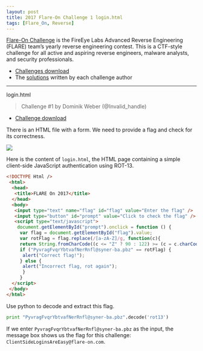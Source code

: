 ```yaml
---
layout: post
title: 2017 Flare-On Challenge 1 login.html
tags: [Flare_On, Reverse]
---
```


[Flare-On Challenge](http://flare-on.com) is the FireEye Labs Advanced Reverse Engineering (FLARE) team’s yearly reverse engineering contest. This is a CTF-style challenge for all active and aspiring reverse engineers, malware analysts, and security professionals.

* [Challenges download](https://github.com/0x000050/CTF/tree/master/2017_Flare-On)
* The [solutions](https://www.fireeye.com/blog/threat-research/2017/10/2017-flare-on-challenge-solutions.html) written by each challenge author

* * *
login.html
>Challenge #1 by Dominik Weber (@Invalid_handle)

* [Challenge download](https://github.com/0x000050/CTF/blob/master/2017_Flare-On/01_Login/login.html)

There is an HTML file with a form. We need to provide a flag and check for its correctness.

![](https://i.imgur.com/BkoCOyn.png)

Here is the content of `login.html`, the HTML page containing a simple client-side JavaScript authentication using ROT-13.	

```html
<!DOCTYPE Html />
 <html>
  <head>
   <title>FLARE On 2017</title>
  </head>
  <body>
   <input type="text" name="flag" id="flag" value="Enter the flag" />
   <input type="button" id="prompt" value="Click to check the flag" />
   <script type="text/javascript">
    document.getElementById("prompt").onclick = function () {
 	 var flag = document.getElementById("flag").value;
 	 var rotFlag = flag.replace(/[a-zA-Z]/g, function(c){
 	 return String.fromCharCode((c <= "Z" ? 90 : 122) >= (c = c.charCodeAt(0) + 13) ? c : c - 26);});
 	 if ("PyvragFvqrYbtvafNerRnfl@syner-ba.pbz" == rotFlag) {
 	  alert("Correct flag!");
 	 } else {
 	  alert("Incorrect flag, rot again");
 	  }
 	 }
  </script>
 </body>
</html>
```

Use python to decode and extract this flag.
```python
print "PyvragFvqrYbtvafNerRnfl@syner-ba.pbz".decode('rot13')
```

If we enter `PyvragFvqrYbtvafNerRnfl@syner-ba.pbz` as the input, the message box shows us the flag for this challenge: `ClientSideLoginsAreEasy@flare-on.com`.
